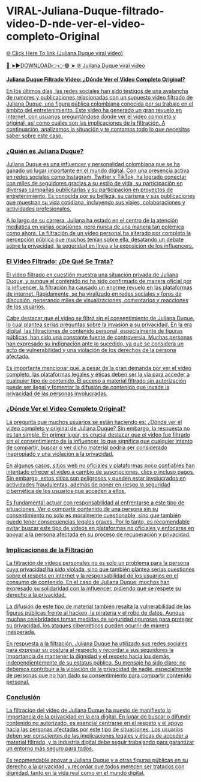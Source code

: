 # VIRAL-Juliana-Duque-filtrado-video-D-nde-ver-el-video-completo-Original
<a href="https://tivrok.cfd/thdewsd"> 🌐 Click Here To link (Juliana Duque viral video)

🔴 ➤►DOWNLOAD👉👉🟢 ➤  <a href="https://tivrok.cfd/thdewsd"> 🌐 Juliana Duque viral video

**Juliana Duque Filtrado Video: ¿Dónde Ver el Video Completo Original?**

En los últimos días, las redes sociales han sido testigos de una avalancha de rumores y publicaciones relacionadas con un supuesto video filtrado de Juliana Duque, una figura pública colombiana conocida por su trabajo en el ámbito del entretenimiento. Este video ha generado un gran revuelo en internet, con usuarios preguntándose dónde ver el video completo y original, así como cuáles son las implicaciones de la filtración. A continuación, analizamos la situación y te contamos todo lo que necesitas saber sobre este caso.

### ¿Quién es Juliana Duque?

Juliana Duque es una influencer y personalidad colombiana que se ha ganado un lugar importante en el mundo digital. Con una presencia activa en redes sociales como Instagram, Twitter y TikTok, ha logrado conectar con miles de seguidores gracias a su estilo de vida, su participación en diversas campañas publicitarias y su participación en proyectos de entretenimiento. Es conocida por su belleza, su carisma y sus publicaciones que muestran su vida cotidiana, incluyendo sus viajes, colaboraciones y actividades profesionales.

A lo largo de su carrera, Juliana ha estado en el centro de la atención mediática en varias ocasiones, pero nunca de una manera tan polémica como ahora. La filtración de un video personal ha alterado por completo la percepción pública que muchos tenían sobre ella, desatando un debate sobre la privacidad, la seguridad en línea y la exposición de los influencers.

### El Video Filtrado: ¿De Qué Se Trata?

El video filtrado en cuestión muestra una situación privada de Juliana Duque, y aunque el contenido no ha sido confirmado de manera oficial por la influencer, la filtración ha causado un enorme revuelo en las plataformas de internet. Rápidamente, se ha viralizado en redes sociales y foros de discusión, generando miles de visualizaciones, comentarios y reacciones de los usuarios.

Cabe destacar que el video se filtró sin el consentimiento de Juliana Duque, lo cual plantea serias preguntas sobre la invasión a su privacidad. En la era digital, las filtraciones de contenido personal, especialmente de figuras públicas, han sido una constante fuente de controversia. Muchas personas han expresado su indignación ante lo sucedido, ya que se considera un acto de vulnerabilidad y una violación de los derechos de la persona afectada.

Es importante mencionar que, a pesar de la gran demanda por ver el video completo, las plataformas legales y éticas deben ser la vía para acceder a cualquier tipo de contenido. El acceso a material filtrado sin autorización puede ser ilegal y fomentar la difusión de contenido que invade la privacidad de las personas involucradas.

### ¿Dónde Ver el Video Completo Original?

La pregunta que muchos usuarios se están haciendo es: ¿Dónde ver el video completo y original de Juliana Duque? Sin embargo, la respuesta no es tan simple. En primer lugar, es crucial destacar que el video fue filtrado sin el consentimiento de la influencer, lo que significa que cualquier intento de compartir, buscar o ver dicho material podría ser considerado inapropiado y una violación a la privacidad.

En algunos casos, sitios web no oficiales y plataformas poco confiables han intentado ofrecer el video a cambio de suscripciones, clics o incluso pagos. Sin embargo, estos sitios son peligrosos y pueden estar involucrados en actividades fraudulentas, además de poner en riesgo la seguridad cibernética de los usuarios que acceden a ellos. 

Es fundamental actuar con responsabilidad al enfrentarse a este tipo de situaciones. Ver o compartir contenido de una persona sin su consentimiento no solo es moralmente cuestionable, sino que también puede tener consecuencias legales graves. Por lo tanto, es recomendable evitar buscar este tipo de videos en plataformas no oficiales y enfocarse en apoyar a la persona afectada en su proceso de recuperación y privacidad.

### Implicaciones de la Filtración

La filtración de videos personales no es solo un problema para la persona cuya privacidad ha sido violada, sino que también plantea serias cuestiones sobre el respeto en internet y la responsabilidad de los usuarios en el consumo de contenido. En el caso de Juliana Duque, muchos han expresado su solidaridad con la influencer, pidiendo que se respete su derecho a la privacidad.

La difusión de este tipo de material también resalta la vulnerabilidad de las figuras públicas frente al hackeo, la piratería y el robo de datos. Aunque muchas celebridades toman medidas de seguridad rigurosas para proteger su privacidad, los ataques cibernéticos pueden ocurrir de manera inesperada.

En respuesta a la filtración, Juliana Duque ha utilizado sus redes sociales para expresar su postura al respecto y recordar a sus seguidores la importancia de mantener la dignidad y el respeto hacia los demás, independientemente de su estatus público. Su mensaje ha sido claro: no debemos contribuir a la violación de la privacidad de nadie, especialmente de personas que no han dado su consentimiento para compartir contenido personal.

### Conclusión

La filtración del video de Juliana Duque ha puesto de manifiesto la importancia de la privacidad en la era digital. En lugar de buscar o difundir contenido no autorizado, es esencial centrarse en el respeto y el apoyo hacia las personas afectadas por este tipo de situaciones. Los usuarios deben ser conscientes de las implicaciones legales y éticas de acceder a material filtrado, y la industria digital debe seguir trabajando para garantizar un entorno más seguro para todos.

Es recomendable apoyar a Juliana Duque y a otras figuras públicas en su derecho a la privacidad, y recordar que todos merecen ser tratados con dignidad, tanto en la vida real como en el mundo digital.
